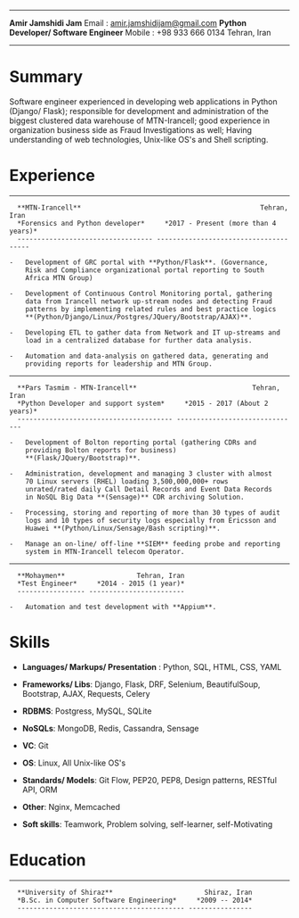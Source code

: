   ----------------------------------------- --------------------------------------
  **Amir Jamshidi Jam**                     Email : <amir.jamshidijam@gmail.com>
  **Python Developer/ Software Engineer**   Mobile : +98 933 666 0134
  Tehran, Iran                              
  ----------------------------------------- --------------------------------------

# Summary

Software engineer experienced in developing web applications in Python
(Django/ Flask); responsible for development and administration of the
biggest clustered data warehouse of MTN-Irancell; good experience in
organization business side as Fraud Investigations as well; Having
understanding of web technologies, Unix-like OS's and Shell scripting.

# Experience

-   ---------------------------------- --------------------------------------
      **MTN-Irancell**                                             Tehran, Iran
      *Forensics and Python developer*     *2017 - Present (more than 4 years)*
      ---------------------------------- --------------------------------------

    -   Development of GRC portal with **Python/Flask**. (Governance,
        Risk and Compliance organizational portal reporting to South
        Africa MTN Group)

    -   Development of Continuous Control Monitoring portal, gathering
        data from Irancell network up-stream nodes and detecting Fraud
        patterns by implementing related rules and best practice logics
        **(Python/Django/Linux/Postgres/JQuery/Bootstrap/AJAX)**.

    -   Developing ETL to gather data from Network and IT up-streams and
        load in a centralized database for further data analysis.

    -   Automation and data-analysis on gathered data, generating and
        providing reports for leadership and MTN Group.

-   --------------------------------------- -------------------------------
      **Pars Tasmim - MTN-Irancell**                             Tehran, Iran
      *Python Developer and support system*     *2015 - 2017 (About 2 years)*
      --------------------------------------- -------------------------------

    -   Development of Bolton reporting portal (gathering CDRs and
        providing Bolton reports for business)
        **(Flask/JQuery/Bootstrap)**.

    -   Administration, development and managing 3 cluster with almost
        70 Linux servers (RHEL) loading 3,500,000,000+ rows
        unrated/rated daily Call Detail Records and Event Data Records
        in NoSQL Big Data **(Sensage)** CDR archiving Solution.

    -   Processing, storing and reporting of more than 30 types of audit
        logs and 10 types of security logs especially from Ericsson and
        Huawei **(Python/Linux/Sensage/Bash scripting)**.

    -   Manage an on-line/ off-line **SIEM** feeding probe and reporting
        system in MTN-Irancell telecom Operator.

-   ----------------- ------------------------
      **Mohaymen**                  Tehran, Iran
      *Test Engineer*     *2014 - 2015 (1 year)*
      ----------------- ------------------------

    -   Automation and test development with **Appium**.

# Skills

-   **Languages/ Markups/ Presentation** : Python, SQL, HTML, CSS, YAML

-   **Frameworks/ Libs**: Django, Flask, DRF, Selenium, BeautifulSoup,
    Bootstrap, AJAX, Requests, Celery

-   **RDBMS**: Postgress, MySQL, SQLite

-   **NoSQLs**: MongoDB, Redis, Cassandra, Sensage

-   **VC**: Git

-   **OS**: Linux, All Unix-like OS's

-   **Standards/ Models**: Git Flow, PEP20, PEP8, Design patterns,
    RESTful API, ORM

-   **Other**: Nginx, Memcached

-   **Soft skills**: Teamwork, Problem solving, self-learner,
    self-Motivating

# Education

-   ------------------------------------------ ----------------
      **University of Shiraz**                       Shiraz, Iran
      *B.Sc. in Computer Software Engineering*     *2009 -- 2014*
      ------------------------------------------ ----------------

